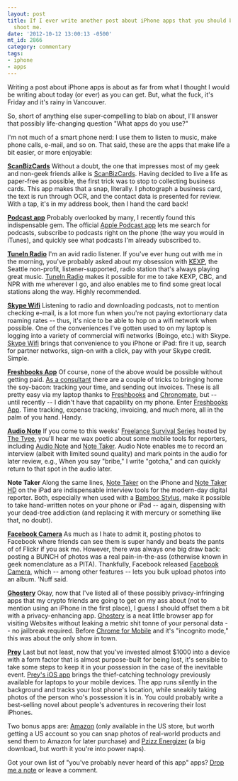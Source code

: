 ```yaml
---
layout: post
title: If I ever write another post about iPhone apps that you should be using, please
  shoot me.
date: '2012-10-12 13:00:13 -0500'
mt_id: 2866
category: commentary
tags:
- iphone
- apps
---
```

Writing a post about iPhone apps is about as far from what I thought I would be writing about today (or ever) as you can get. But, what the fuck, it's Friday and it's rainy in Vancouver.

So, short of anything else super-compelling to blab on about, I'll answer that possibly life-changing question "What apps do you use?"

I'm not much of a smart phone nerd: I use them to listen to music, make phone calls, e-mail, and so on. That said, these are the apps that make life a bit easier, or more enjoyable:

**[ScanBizCards](http://www.scanbizcards.com/)** Without a doubt, the one that impresses most of my geek and non-geek friends alike is [ScanBizCards](http://www.scanbizcards.com/). Having decided to live a life as paper-free as possible, the first trick was to stop to collecting business cards. This app makes that a snap, literally. I photograph a business card, the text is run through OCR, and the contact data is presented for review. With a tap, it's in my address book, then I hand the card back! 

**[Podcast app](https://itunes.apple.com/us/app/podcasts/id525463029)** Probably overlooked by many, I recently found this indispensable gem. The official [Apple Podcast app](https://itunes.apple.com/us/app/podcasts/id525463029) lets me search for podcasts, subscribe to podcasts right on the phone (the way you would in iTunes), and quickly see what podcasts I'm already subscribed to. 

**[TuneIn Radio](https://itunes.apple.com/us/app/tunein-radio/id418987775)** I'm an avid radio listener. If you've ever hung out with me in the morning, you've probably asked about my obsession with [KEXP](http://kexp.org), the Seattle non-profit, listener-supported, radio station that's always playing great music. [TuneIn Radio](https://itunes.apple.com/us/app/tunein-radio/id418987775) makes it possible for me to take KEXP, CBC, and NPR with me wherever I go, and also enables me to find some great local stations along the way. Highly recommended.

**[Skype Wifi](https://itunes.apple.com/us/app/skype-wifi/id444529922)** Listening to radio and downloading podcasts, not to mention checking e-mail, is a lot more fun when you're not paying extortionary data roaming rates -- thus, it's nice to be able to hop on a wifi network when possible. One of the conveniences I've gotten used to on my laptop is logging into a variety of commercial wifi networks (Boingo, etc.) with Skype. [Skype Wifi](https://itunes.apple.com/us/app/skype-wifi/id444529922) brings that convenience to you iPhone or iPad: fire it up, search for partner networks, sign-on with a click, pay with your Skype credit. Simple.

**[Freshbooks App](http://www.freshbooks.com/blog/2012/08/28/introducing-the-new-freshbooks-app-for-iphone/)** Of course, none of the above would be possible without getting paid. [As a consultant]() there are a couple of tricks to bringing home the soy-bacon: tracking your time, and sending out invoices. These is all pretty easy via my laptop thanks to [Freshbooks](http://www.freshbooks.com/) and [Chronomate](http://chronomateapp.com/), but -- until recently -- I didn't have that capability on my phone. Enter [Freshbooks App](http://www.freshbooks.com/blog/2012/08/28/introducing-the-new-freshbooks-app-for-iphone/). Time tracking, expense tracking, invoicing, and much more, all in the palm of you hand. Handy.

**[Audio Note](http://luminantsoftware.com/iphone/audionote.html)** If you come to this weeks' [Freelance Survival Series](http://freelancesurvival.brownpapertickets.com/) hosted by [The Tyee](http://thetyee.ca), you'll hear me wax poetic about some mobile tools for reporters, including [Audio Note](http://luminantsoftware.com/iphone/audionote.html) and [Note Taker](http://www.softwaregarden.com/products/notetaker/). Audio Note enables me to record an interview (albeit with limited sound quality) and mark points in the audio for later review, e.g., When you say "bribe," I write "gotcha," and can quickly return to that spot in the audio later.

**Note Taker** Along the same lines, [Note Taker](http://www.softwaregarden.com/products/notetaker/) on the iPhone and [Note Taker HD](http://www.notetakerhd.com/) on the iPad are indispensable interview tools for the modern-day digital reporter. Both, especially when used with a [Bamboo Stylus](http://www.wacom.com/en/Products/Bamboo/BambooStylus.aspx), make it possible to take hand-written notes on your phone or iPad -- again, dispensing with your dead-tree addiction (and replacing it with mercury or something like that, no doubt).

**[Facebook Camera](https://itunes.apple.com/us/app/facebook-camera/id525898024)** As much as I hate to admit it, posting photos to Facebook where friends can see them is super handy and beats the pants of of Flickr if you ask me. However, there was always one big draw back: posting a BUNCH of photos was a real pain-in-the-ass (otherwise known in geek nomenclature as a PITA). Thankfully, Facebook released [Facebook Camera](https://itunes.apple.com/us/app/facebook-camera/id525898024), which -- among other features -- lets you bulk upload photos into an album. 'Nuff said.

**[Ghostery](https://itunes.apple.com/us/app/ghostery/id472789016)** Okay, now that I've listed all of these possibly privacy-infringing apps that my crypto friends are going to get on my ass about (not to mention using an iPhone in the first place), I guess I should offset them a bit with a privacy-enhancing app. [Ghostery](https://itunes.apple.com/us/app/ghostery/id472789016) is a neat little browser app for visiting Websites without leaking a metric shit tonne of your personal data -- no jailbreak required. Before [Chrome for Mobile](http://www.google.com/intl/en/chrome/browser/mobile/) and it's "incognito mode," this was about the only show in town. 

**[Prey](http://preyproject.com/download)** Last but not least, now that you've invested almost $1000 into a device with a form factor that is almost purpose-built for being lost, it's sensible to take some steps to keep it in your possession in the case of the inevitable event. [Prey's iOS app](http://preyproject.com/download) brings the thief-catching technology previously available for laptops to your mobile devices. The app runs silently in the background and tracks your lost phone's location, while sneakily taking photos of the person who's possession it is in. You could probably write a best-selling novel about people's adventures in recovering their lost iPhones.

Two bonus apps are: [Amazon](https://www.amazon.com/gp/feature.html?ie=UTF8&docId=1000291661&tag=duckduckgo-d-20) (only available in the US store, but worth getting a US account so you can snap photos of real-world products and send them to Amazon for later purchase) and [Pzizz Energizer](https://itunes.apple.com/us/app/pzizz-energizer-lite/id371079263) (a big download, but worth it you're into power naps).

Got your own list of "you've probably never heard of this app" apps? [Drop me a note](#contact) or leave a comment.
